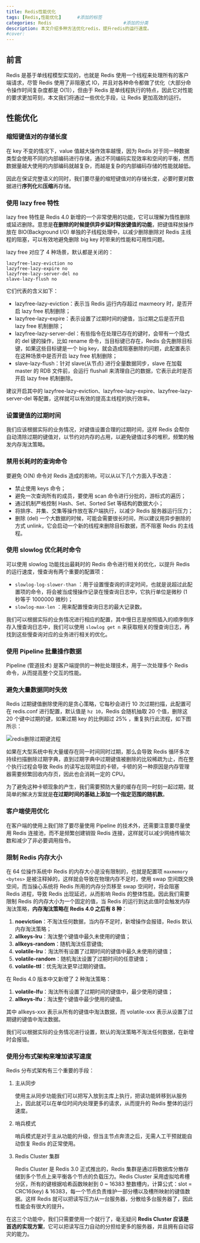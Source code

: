 ```yaml
---
title: Redis性能优化
tags: [Redis,性能优化]      #添加的标签
categories: Redis                           #添加的分类
description: 本文介绍多种方法优化redis，提升redis的运行速度。
#cover:
---
```


## 前言

Redis 是基于单线程模型实现的，也就是 Redis 使用一个线程来处理所有的客户端请求，尽管 Redis 使用了非阻塞式 IO，并且对各种命令都做了优化（大部分命令操作时间复杂度都是 O(1)），但由于 Redis 是单线程执行的特点，因此它对性能的要求更加苛刻，本文我们将通过一些优化手段，让 Redis 更加高效的运行。



## 性能优化

### 缩短键值对的存储长度

在 key 不变的情况下，value 值越大操作效率越慢，因为 Redis 对于同一种数据类型会使用不同的内部编码进行存储，通过不同编码实现效率和空间的平衡，然而数据量越大使用的内部编码就越复杂，而越是复杂的内部编码存储的性能就越低。

因此在保证完整语义的同时，我们要尽量的缩短键值对的存储长度，必要时要对数据进行**序列化**和**压缩**再存储。



### 使用 lazy free 特性

lazy free 特性是 Redis 4.0 新增的一个非常使用的功能，它可以理解为惰性删除或延迟删除。意思是**在删除的时候提供异步延时释放键值的功能**，把键值释放操作放在 BIO(Background I/O) 单独的子线程处理中，以减少删除删除对 Redis 主线程的阻塞，可以有效地避免删除 big key 时带来的性能和可用性问题。

lazy free 对应了 4 种场景，默认都是关闭的：

```redis
lazyfree-lazy-eviction no
lazyfree-lazy-expire no
lazyfree-lazy-server-del no
slave-lazy-flush no
```

它们代表的含义如下：

- lazyfree-lazy-eviction：表示当 Redis 运行内存超过 maxmeory 时，是否开启 lazy free 机制删除；
- lazyfree-lazy-expire：表示设置了过期时间的键值，当过期之后是否开启 lazy free 机制删除；
- lazyfree-lazy-server-del：有些指令在处理已存在的键时，会带有一个隐式的 del 键的操作，比如 rename 命令，当目标键已存在，Redis 会先删除目标键，如果这些目标键是一个 big key，就会造成阻塞删除的问题，此配置表示在这种场景中是否开启 lazy free 机制删除；
- slave-lazy-flush：针对 slave(从节点) 进行全量数据同步，slave 在加载 master 的 RDB 文件前，会运行 flushall 来清理自己的数据，它表示此时是否开启 lazy free 机制删除。

建议开启其中的 lazyfree-lazy-eviction、lazyfree-lazy-expire、lazyfree-lazy-server-del 等配置，这样就可以有效的提高主线程的执行效率。



### 设置键值的过期时间

我们应该根据实际的业务情况，对键值设置合理的过期时间，这样 Redis 会帮你自动清除过期的键值对，以节约对内存的占用，以避免键值过多的堆积，频繁的触发内存淘汰策略。



### 禁用长耗时的查询命令

要避免 O(N) 命令对 Redis 造成的影响，可以从以下几个方面入手改造：

- 禁止使用 keys 命令；
- 避免一次查询所有的成员，要使用 scan 命令进行分批的，游标式的遍历；
- 通过机制严格控制 Hash、Set、Sorted Set 等结构的数据大小；
- 将排序、并集、交集等操作放在客户端执行，以减少 Redis 服务器运行压力；
- 删除 (del) 一个大数据的时候，可能会需要很长时间，所以建议用异步删除的方式 unlink，它会启动一个新的线程来删除目标数据，而不阻塞 Redis 的主线程。



### 使用 slowlog 优化耗时命令

可以使用 slowlog 功能找出最耗时的 Redis 命令进行相关的优化，以提升 Redis 的运行速度，慢查询有两个重要的配置项：

- `slowlog-log-slower-than` ：用于设置慢查询的评定时间，也就是说超过此配置项的命令，将会被当成慢操作记录在慢查询日志中，它执行单位是微秒 (1 秒等于 1000000 微秒)；
- `slowlog-max-len` ：用来配置慢查询日志的最大记录数。

我们可以根据实际的业务情况进行相应的配置，其中慢日志是按照插入的顺序倒序存入慢查询日志中，我们可以使用 `slowlog get n` 来获取相关的慢查询日志，再找到这些慢查询对应的业务进行相关的优化。



### 使用 Pipeline 批量操作数据

Pipeline (管道技术) 是客户端提供的一种批处理技术，用于一次处理多个 Redis 命令，从而提高整个交互的性能。



### 避免大量数据同时失效

Redis 过期键值删除使用的是贪心策略，它每秒会进行 10 次过期扫描，此配置可在 redis.conf 进行配置，默认值是 `hz 10`，Redis 会随机抽取 20 个值，删除这 20 个键中过期的键，如果过期 key 的比例超过 25% ，重复执行此流程，如下图所示：

![redis删除过期键流程](https://gitee.com/hu-zhihong/picbed/raw/master/redis%E5%88%A0%E9%99%A4%E8%BF%87%E6%9C%9F%E9%94%AE%E6%B5%81%E7%A8%8B.png)

如果在大型系统中有大量缓存在同一时间同时过期，那么会导致 Redis 循环多次持续扫描删除过期字典，直到过期字典中过期键值被删除的比较稀疏为止，而在整个执行过程会导致 Redis 的读写出现明显的卡顿，卡顿的另一种原因是内存管理器需要频繁回收内存页，因此也会消耗一定的 CPU。

为了避免这种卡顿现象的产生，我们需要预防大量的缓存在同一时刻一起过期，就简单的解决方案就是**在过期时间的基础上添加一个指定范围的随机数**。



### 客户端使用优化

在客户端的使用上我们除了要尽量使用 Pipeline 的技术外，还需要注意要尽量使用 Redis 连接池，而不是频繁创建销毁 Redis 连接，这样就可以减少网络传输次数和减少了非必要调用指令。



### 限制 Redis 内存大小

在 64 位操作系统中 Redis 的内存大小是没有限制的，也就是配置项 `maxmemory <bytes>` 是被注释掉的，这样就会导致在物理内存不足时，使用 swap 空间既交换空间，而当操心系统将 Redis 所用的内存分页移至 swap 空间时，将会阻塞 Redis 进程，导致 Redis 出现延迟，从而影响 Redis 的整体性能。因此我们需要限制 Redis 的内存大小为一个固定的值，当 Redis 的运行到达此值时会触发内存淘汰策略，**内存淘汰策略在 Redis 4.0 之后有 8 种**：

1. **noeviction**：不淘汰任何数据，当内存不足时，新增操作会报错，Redis 默认内存淘汰策略；
2. **allkeys-lru**：淘汰整个键值中最久未使用的键值；
3. **allkeys-random**：随机淘汰任意键值;
4. **volatile-lru**：淘汰所有设置了过期时间的键值中最久未使用的键值；
5. **volatile-random**：随机淘汰设置了过期时间的任意键值；
6. **volatile-ttl**：优先淘汰更早过期的键值。

在 Redis 4.0 版本中又新增了 2 种淘汰策略：

1. **volatile-lfu**：淘汰所有设置了过期时间的键值中，最少使用的键值；
2. **allkeys-lfu**：淘汰整个键值中最少使用的键值。

其中 allkeys-xxx 表示从所有的键值中淘汰数据，而 volatile-xxx 表示从设置了过期键的键值中淘汰数据。

我们可以根据实际的业务情况进行设置，默认的淘汰策略不淘汰任何数据，在新增时会报错。





### 使用分布式架构来增加读写速度

Redis 分布式架构有三个重要的手段：

1. 主从同步

   使用主从同步功能我们可以把写入放到主库上执行，把读功能转移到从服务上，因此就可以在单位时间内处理更多的请求，从而提升的 Redis 整体的运行速度。

2. 哨兵模式

   哨兵模式是对于主从功能的升级，但当主节点奔溃之后，无需人工干预就能自动恢复 Redis 的正常使用。

3. Redis Cluster 集群

   Redis Cluster 是 Redis 3.0 正式推出的，Redis 集群是通过将数据库分散存储到多个节点上来平衡各个节点的负载压力。Redis Cluster 采用虚拟哈希槽分区，所有的键根据哈希函数映射到 0 ~ 16383 整数槽内，计算公式：slot = CRC16(key) & 16383，每一个节点负责维护一部分槽以及槽所映射的键值数据。这样 Redis 就可以把读写压力从一台服务器，分散给多台服务器了，因此性能会有很大的提升。

在这三个功能中，我们只需要使用一个就行了，毫无疑问 **Redis Cluster 应该是首选的实现方案**，它可以把读写压力自动的分担给更多的服务器，并且拥有自动容灾的能力。

